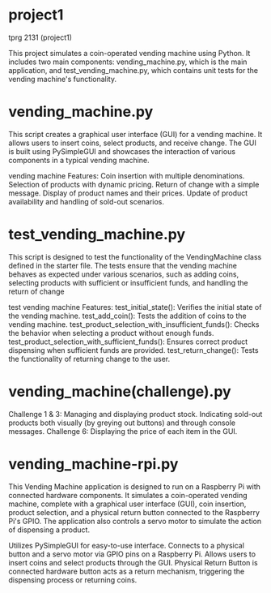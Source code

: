# project1
tprg 2131 (project1)

This project simulates a coin-operated vending machine using Python. It includes two main components: vending_machine.py, which is the main application, and test_vending_machine.py, which contains unit tests for the vending machine's functionality.

# vending_machine.py
This script creates a graphical user interface (GUI) for a vending machine. It allows users to insert coins, select products, and receive change. The GUI is built using PySimpleGUI and showcases the interaction of various components in a typical vending machine.

vending machine Features:
Coin insertion with multiple denominations.
Selection of products with dynamic pricing.
Return of change with a simple message.
Display of product names and their prices.
Update of product availability and handling of sold-out scenarios.

# test_vending_machine.py
This script is designed to test the functionality of the VendingMachine class defined in the starter file. The tests ensure that the vending machine behaves as expected under various scenarios, such as adding coins, selecting products with sufficient or insufficient funds, and handling the return of change

test vending machine Features:
test_initial_state(): Verifies the initial state of the vending machine.
test_add_coin(): Tests the addition of coins to the vending machine.
test_product_selection_with_insufficient_funds(): Checks the behavior when selecting a product without enough funds.
test_product_selection_with_sufficient_funds(): Ensures correct product dispensing when sufficient funds are provided.
test_return_change(): Tests the functionality of returning change to the user.


# vending_machine(challenge).py
Challenge 1 & 3: Managing and displaying product stock. Indicating sold-out products both visually (by greying out buttons) and through console messages.
Challenge 6: Displaying the price of each item in the GUI.




# vending_machine-rpi.py
This Vending Machine application is designed to run on a Raspberry Pi with connected hardware components. It simulates a coin-operated vending machine, complete with a graphical user interface (GUI), coin insertion, product selection, and a physical return button connected to the Raspberry Pi's GPIO. The application also controls a servo motor to simulate the action of dispensing a product.


 Utilizes PySimpleGUI for easy-to-use interface.
 Connects to a physical button and a servo motor via GPIO pins on a Raspberry Pi.
 Allows users to insert coins and select products through the GUI.
Physical Return Button is connected hardware button acts as a return mechanism, triggering the dispensing process or returning coins.
